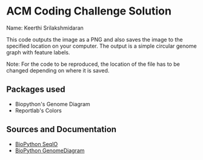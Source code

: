 # ACM Coding Challenge Solution

Name: Keerthi Srilakshmidaran

This code outputs the image as a PNG and also saves the image to the specified
location on your computer. The output is a simple circular genome graph with
feature labels.

Note: For the code to be reproduced, the location of the file has to be changed 
depending on where it is saved.

## Packages used
* Biopython's Genome Diagram
* Reportlab's Colors

## Sources and Documentation
* [BioPython SeqIO](https://biopython.org/wiki/SeqIO)
* [BioPython GenomeDiagram](http://biopython.org/DIST/docs/GenomeDiagram/userguide.pdf)

